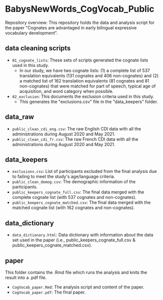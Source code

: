 # BabysNewWords_CogVocab_Public

Repository overview: This repository holds the data and analysis script for the paper "Cognates are advantaged in early bilingual expressive vocabulary development".

## data cleaning scripts
* `01_cognate_lists`: These sets of scripts generated the cognate lists used in this study.
  + In our study, we have two cognate lists: (1) a complete list of 537 translation equivalents (131 cognates and 406 non-cognates) and (2) a matched list of 162 translation equivalents (81 cognates and 81 non-cognates) that were matched for part of speech, typical age of acquisition, and word category when possible. 
* `02_exclusion`: This documents the exclusion criteria used in this study.
  + This generates the "exclusions.csv" file in the "data_keepers" folder.

## data_raw
* `public_clean_cdi_eng.csv`: The raw English CDI data with all the administrations during August 2020 and May 2021.
* `public_clean_cdi_fr.csv`: The raw French CDI data with all the administrations during August 2020 and May 2021.

## data_keepers
* `exclusions.csv`: List of participants excluded from the final analysis due to failing to meet the study's age/language criteria.
* `public_clean_demog.csv`: The demographic information of the participants.
* `public_keepers_cognate_full.csv`: The final data merged with the complete cognate list (with 537 cognates and non-cognates).
* `public_keepers_cognate_matched.csv`: The final data merged with the matched cognate list (with 162 cognates and non-cognates).

## data_dictionary
* `data_dictionary.html`: Data dictionary with information about the data set used in the paper (i.e., public_keepers_cognate_full.csv & public_keepers_cognate_matched.csv).

## paper
This folder contains the .Rmd file which runs the analysis and knits the result into a .pdf file.
* `CogVocab_paper.Rmd`: The analysis script and content of the paper.
* `CogVocab_paper.pdf`: The final paper.
